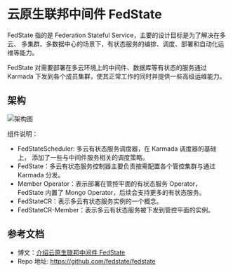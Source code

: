 # 云原生联邦中间件 FedState

FedState 指的是 Federation Stateful Service，主要的设计目标是为了解决在多云、
多集群、多数据中心的场景下，有状态服务的编排、调度、部署和自动化运维等能力。

FedState 对需要部署在多云环境上的中间件、数据库等有状态的服务通过 Karmada
下发到各个成员集群，使其正常工作的同时并提供一些高级运维能力。

## 架构

![架构图](https://docs.daocloud.io/daocloud-docs-images/docs/zh/docs/community/images/structure.png)

组件说明：

- FedStateScheduler: 多云有状态服务调度器，在 Karmada 调度器的基础上，
  添加了一些与中间件服务相关的调度策略。
- FedState：多云有状态服务控制器主要负责按需配置各个管控集群与通过 Karmada 分发。
- Member Operator：表示部署在管控平面的有状态服务 Operator，
  FedState 内置了 Mongo Operator，后续会支持更多的有状态服务。
- FedStateCR：表示多云有状态服务实例的一个概念。
- FedStateCR-Member：表示多云有状态服务被下发到管控平面的实例。

## 参考文档

- 博文：[介绍云原生联邦中间件 FedState](../blogs/230605-fedstate.md)
- Repo 地址: https://github.com/fedstate/fedstate
